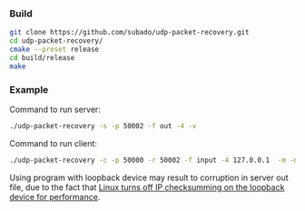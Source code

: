 ### Build

```sh
git clone https://github.com/subado/udp-packet-recovery.git
cd udp-packet-recovery/
cmake --preset release
cd build/release
make
```

### Example

Command to run server:

```sh
./udp-packet-recovery -s -p 50002 -f out -4 -v
```

Command to run client:

```sh
./udp-packet-recovery -c -p 50000 -r 50002 -f input -4 127.0.0.1  -m -n 1000 -v
```

Using program with loopback device may result to corruption in server out file,
due to the fact that [Linux turns off IP checksumming on the loopback device for performance](https://lkml.iu.edu/hypermail/linux/kernel/0308.1/2205.html).
